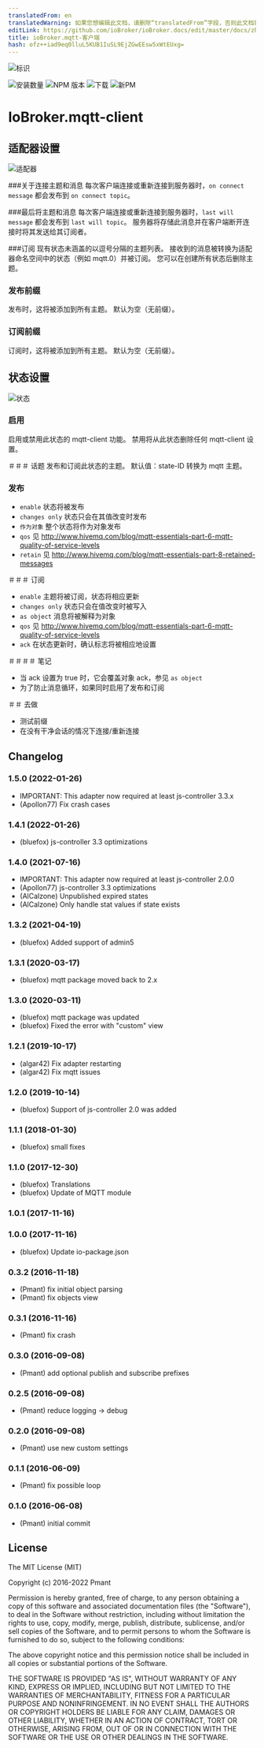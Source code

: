 ```yaml
---
translatedFrom: en
translatedWarning: 如果您想编辑此文档，请删除“translatedFrom”字段，否则此文档将再次自动翻译
editLink: https://github.com/ioBroker/ioBroker.docs/edit/master/docs/zh-cn/adapterref/iobroker.mqtt-client/README.md
title: ioBroker.mqtt-客户端
hash: ofz++iad9eq0lluL5KUB1IuSL9EjZGwEEsw5xWtEUxg=
---
```

![标识](../../../en/adapterref/iobroker.mqtt-client/admin/mqtt-client.png)

![安装数量](http://iobroker.live/badges/mqtt-client-stable.svg)
![NPM 版本](http://img.shields.io/npm/v/iobroker.mqtt-client.svg)
![下载](https://img.shields.io/npm/dm/iobroker.mqtt-client.svg)
![新PM](https://nodei.co/npm/iobroker.mqtt-client.png?downloads=true)

# IoBroker.mqtt-client
## 适配器设置
![适配器](../../../en/adapterref/iobroker.mqtt-client/img/settings.png)

###关于连接主题和消息
每次客户端连接或重新连接到服务器时，```on connect message``` 都会发布到 ```on connect topic```。

###最后将主题和消息
每次客户端连接或重新连接到服务器时，```last will message``` 都会发布到 ```last will topic```。
服务器将存储此消息并在客户端断开连接时将其发送给其订阅者。

###订阅
现有状态未涵盖的以逗号分隔的主题列表。
接收到的消息被转换为适配器命名空间中的状态（例如 mqtt.0）并被订阅。
您可以在创建所有状态后删除主题。

### 发布前缀
发布时，这将被添加到所有主题。
默认为空（无前缀）。

### 订阅前缀
订阅时，这将被添加到所有主题。
默认为空（无前缀）。

## 状态设置
![状态](../../../en/adapterref/iobroker.mqtt-client/img/dialog.png)

### 启用
启用或禁用此状态的 mqtt-client 功能。
禁用将从此状态删除任何 mqtt-client 设置。

＃＃＃ 话题
发布和订阅此状态的主题。
默认值：state-ID 转换为 mqtt 主题。

### 发布
* ```enable``` 状态将被发布
* ```changes only``` 状态只会在其值改变时发布
* ```作为对象``` 整个状态将作为对象发布
* ```qos``` 见 <http://www.hivemq.com/blog/mqtt-essentials-part-6-mqtt-quality-of-service-levels>
* ```retain``` 见 <http://www.hivemq.com/blog/mqtt-essentials-part-8-retained-messages>

＃＃＃ 订阅
* ```enable``` 主题将被订阅，状态将相应更新
* ```changes only``` 状态只会在值改变时被写入
* ```as object``` 消息将被解释为对象
* ```qos``` 见 <http://www.hivemq.com/blog/mqtt-essentials-part-6-mqtt-quality-of-service-levels>
* ```ack``` 在状态更新时，确认标志将被相应地设置

＃＃＃＃ 笔记
* 当 ack 设置为 true 时，它会覆盖对象 ack，参见 ```as object```
* 为了防止消息循环，如果同时启用了发布和订阅

＃＃ 去做
* 测试前缀
* 在没有干净会话的情况下连接/重新连接

<!-- 下一个版本的占位符（在行首）：

### __工作进行中__ -->

## Changelog
### 1.5.0 (2022-01-26)
* IMPORTANT: This adapter now required at least js-controller 3.3.x
* (Apollon77) Fix crash cases

### 1.4.1 (2022-01-26)
* (bluefox) js-controller 3.3 optimizations

### 1.4.0 (2021-07-16)
* IMPORTANT: This adapter now required at least js-controller 2.0.0
* (Apollon77) js-controller 3.3 optimizations
* (AlCalzone) Unpublished expired states
* (AlCalzone) Only handle stat values if state exists

### 1.3.2 (2021-04-19)
* (bluefox) Added support of admin5

### 1.3.1 (2020-03-17)
* (bluefox) mqtt package moved back to 2.x

### 1.3.0 (2020-03-11)
* (bluefox) mqtt package was updated
* (bluefox) Fixed the error with "custom" view

### 1.2.1 (2019-10-17)
* (algar42) Fix adapter restarting
* (algar42) Fix mqtt issues

### 1.2.0 (2019-10-14)
* (bluefox) Support of js-controller 2.0 was added

### 1.1.1 (2018-01-30)
* (bluefox) small fixes

### 1.1.0 (2017-12-30)
* (bluefox) Translations
* (bluefox) Update of MQTT module

### 1.0.1 (2017-11-16)

### 1.0.0 (2017-11-16)
* (bluefox) Update io-package.json

### 0.3.2 (2016-11-18)
* (Pmant) fix initial object parsing
* (Pmant) fix objects view

### 0.3.1 (2016-11-16)
* (Pmant) fix crash

### 0.3.0 (2016-09-08)
* (Pmant) add optional publish and subscribe prefixes

### 0.2.5 (2016-09-08)
* (Pmant) reduce logging -> debug

### 0.2.0 (2016-09-08)
* (Pmant) use new custom settings

### 0.1.1 (2016-06-09)
* (Pmant) fix possible loop

### 0.1.0 (2016-06-08)
* (Pmant) initial commit

## License
The MIT License (MIT)

Copyright (c) 2016-2022 Pmant

Permission is hereby granted, free of charge, to any person obtaining a copy
of this software and associated documentation files (the "Software"), to deal
in the Software without restriction, including without limitation the rights
to use, copy, modify, merge, publish, distribute, sublicense, and/or sell
copies of the Software, and to permit persons to whom the Software is
furnished to do so, subject to the following conditions:

The above copyright notice and this permission notice shall be included in
all copies or substantial portions of the Software.

THE SOFTWARE IS PROVIDED "AS IS", WITHOUT WARRANTY OF ANY KIND, EXPRESS OR
IMPLIED, INCLUDING BUT NOT LIMITED TO THE WARRANTIES OF MERCHANTABILITY,
FITNESS FOR A PARTICULAR PURPOSE AND NONINFRINGEMENT. IN NO EVENT SHALL THE
AUTHORS OR COPYRIGHT HOLDERS BE LIABLE FOR ANY CLAIM, DAMAGES OR OTHER
LIABILITY, WHETHER IN AN ACTION OF CONTRACT, TORT OR OTHERWISE, ARISING FROM,
OUT OF OR IN CONNECTION WITH THE SOFTWARE OR THE USE OR OTHER DEALINGS IN
THE SOFTWARE.
